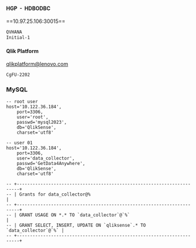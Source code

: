 
#### HGP  -  HDBODBC

==10.97.25.106:30015==

``` md
QVHANA
Initial-1
```



#### Qlik Platform
qlikplatform@lenovo.com
```
CgFU-2202
```

### MySQL

```mysql
-- root user
host='10.122.36.184',
	port=3306,
	user='root',
	passwd='mysql2023',
	db='QlikSense',
	charset='utf8'

-- user 01
host='10.122.36.184',
	port=3306,
	user='data_collector',
	passwd='GetData4Anywhere',
	db='QlikSense',
	charset='utf8'

-- +-----------------------------------------------------------------------+
-- | Grants for data_collector@%                                           |
-- +-----------------------------------------------------------------------+
-- | GRANT USAGE ON *.* TO `data_collector`@`%`                            |
-- | GRANT SELECT, INSERT, UPDATE ON `qliksense`.* TO `data_collector`@`%` |
-- +-----------------------------------------------------------------------+

```